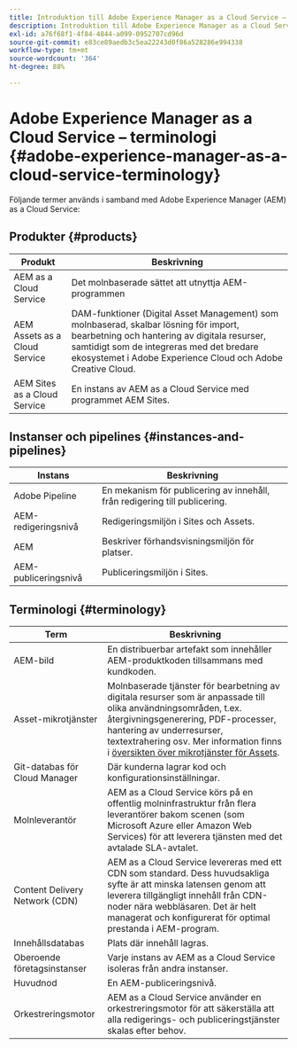 ```yaml
---
title: Introduktion till Adobe Experience Manager as a Cloud Service – terminologi
description: Introduktion till Adobe Experience Manager as a Cloud Service – terminologi.
exl-id: a76f68f1-4f84-4844-a099-0952707cd96d
source-git-commit: e83ce89aedb3c5ea22243d0f86a528286e994338
workflow-type: tm+mt
source-wordcount: '364'
ht-degree: 88%

---
```


# Adobe Experience Manager as a Cloud Service – terminologi {#adobe-experience-manager-as-a-cloud-service-terminology}

Följande termer används i samband med Adobe Experience Manager (AEM) as a Cloud Service:

## Produkter {#products}

| Produkt | Beskrivning |
|---|---|
| AEM as a Cloud Service | Det molnbaserade sättet att utnyttja AEM-programmen |
| AEM Assets as a Cloud Service | DAM-funktioner (Digital Asset Management) som molnbaserad, skalbar lösning för import, bearbetning och hantering av digitala resurser, samtidigt som de integreras med det bredare ekosystemet i Adobe Experience Cloud och Adobe Creative Cloud. |
| AEM Sites as a Cloud Service | En instans av AEM as a Cloud Service med programmet AEM Sites. |

## Instanser och pipelines {#instances-and-pipelines}

| Instans | Beskrivning |
|---|---|
| Adobe Pipeline | En mekanism för publicering av innehåll, från redigering till publicering. |
| AEM-redigeringsnivå | Redigeringsmiljön i Sites och Assets. |
| AEM | Beskriver förhandsvisningsmiljön för platser. |
| AEM-publiceringsnivå | Publiceringsmiljön i Sites. |


<!-- This section of the table must be alphabetic -->

## Terminologi {#terminology}

| Term | Beskrivning |
|---|---|
| AEM-bild | En distribuerbar artefakt som innehåller AEM-produktkoden tillsammans med kundkoden. |
| Asset-mikrotjänster | Molnbaserade tjänster för bearbetning av digitala resurser som är anpassade till olika användningsområden, t.ex. återgivningsgenerering, PDF-processer, hantering av underresurser, textextrahering osv. Mer information finns i [översikten över mikrotjänster för Assets](/help/assets/asset-microservices-overview.md). |
| Git-databas för Cloud Manager | Där kunderna lagrar kod och konfigurationsinställningar. |
| Molnleverantör | AEM as a Cloud Service körs på en offentlig molninfrastruktur från flera leverantörer bakom scenen (som Microsoft Azure eller Amazon Web Services) för att leverera tjänsten med det avtalade SLA-avtalet. |
| Content Delivery Network (CDN) | AEM as a Cloud Service levereras med ett CDN som standard. Dess huvudsakliga syfte är att minska latensen genom att leverera tillgängligt innehåll från CDN-noder nära webbläsaren. Det är helt managerat och konfigurerat för optimal prestanda i AEM-program. |
| Innehållsdatabas | Plats där innehåll lagras. |
| Oberoende företagsinstanser | Varje instans av AEM as a Cloud Service isoleras från andra instanser. |
| Huvudnod | En AEM-publiceringsnivå. |
| Orkestreringsmotor | AEM as a Cloud Service använder en orkestreringsmotor för att säkerställa att alla redigerings- och publiceringstjänster skalas efter behov. |
